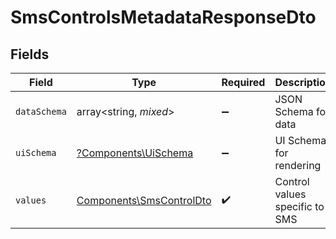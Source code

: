 # SmsControlsMetadataResponseDto


## Fields

| Field                                                                | Type                                                                 | Required                                                             | Description                                                          |
| -------------------------------------------------------------------- | -------------------------------------------------------------------- | -------------------------------------------------------------------- | -------------------------------------------------------------------- |
| `dataSchema`                                                         | array<string, *mixed*>                                               | :heavy_minus_sign:                                                   | JSON Schema for data                                                 |
| `uiSchema`                                                           | [?Components\UiSchema](../../Models/Components/UiSchema.md)          | :heavy_minus_sign:                                                   | UI Schema for rendering                                              |
| `values`                                                             | [Components\SmsControlDto](../../Models/Components/SmsControlDto.md) | :heavy_check_mark:                                                   | Control values specific to SMS                                       |